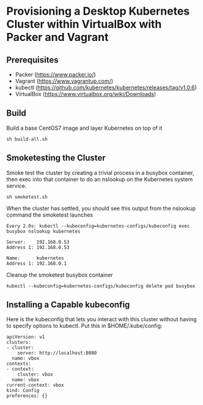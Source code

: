 # Provisioning a Desktop Kubernetes Cluster within VirtualBox with Packer and Vagrant

## Prerequisites

* Packer (https://www.packer.io/)
* Vagrant (https://www.vagrantup.com/)
* kubectl (https://github.com/kubernetes/kubernetes/releases/tag/v1.0.6)
* VirtualBox (https://www.virtualbox.org/wiki/Downloads)

## Build

Build a base CentOS7 image and layer Kubernetes on top of it

```
sh build-all.sh
```

## Smoketesting the Cluster

Smoke test the cluster by creating a trivial process in a busybox
container, then exec into that container to do an nslookup on the
Kubernetes system service.

```
sh smoketest.sh
```

When the cluster has settled, you should see this output from the
nslookup command the smoketest launches

```
Every 2.0s: kubectl --kubeconfig=kubernetes-configs/kubeconfig exec busybox nslookup kubernetes        

Server:    192.168.0.53
Address 1: 192.168.0.53

Name:      kubernetes
Address 1: 192.168.0.1
```

Cleanup the smoketest busybox container

```
kubectl --kubeconfig=kubernetes-configs/kubeconfig delete pod busybox
```

## Installing a Capable kubeconfig

Here is the kubeconfig that lets you interact with this cluster
without having to specify options to kubectl.  Put this in
$HOME/.kube/config:

```
apiVersion: v1
clusters:
- cluster:
    server: http://localhost:8080
  name: vbox
contexts:
- context:
    cluster: vbox
  name: vbox
current-context: vbox
kind: Config
preferences: {}
```
